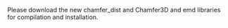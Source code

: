 Please download the new chamfer_dist and Chamfer3D and emd libraries for compilation and installation.
